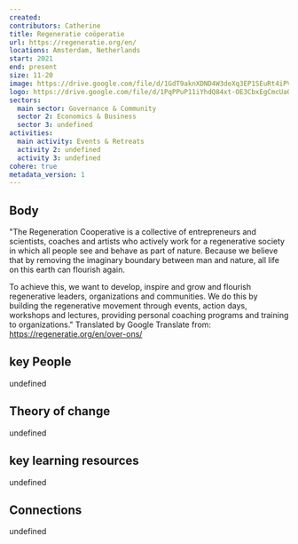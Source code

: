 ```yaml
---
created:
contributors: Catherine
title: Regeneratie coöperatie
url: https://regeneratie.org/en/
locations: Amsterdam, Netherlands
start: 2021
end: present
size: 11-20
image: https://drive.google.com/file/d/1GdT9aknXDND4W3deXq3EP1SEuRt4iPVe/view?usp=drive_link
logo: https://drive.google.com/file/d/1PqPPuP11iYhdQ84xt-OE3CbxEgCmcUa0/view?usp=drive_link
sectors:
  main sector: Governance & Community
  sector 2: Economics & Business
  sector 3: undefined
activities: 
  main activity: Events & Retreats
  activity 2: undefined
  activity 3: undefined
cohere: true
metadata_version: 1
---
```



## Body

"The Regeneration Cooperative is a collective of entrepreneurs and scientists, coaches and artists who actively work for a regenerative society in which all people see and behave as part of nature. Because we believe that by removing the imaginary boundary between man and nature, all life on this earth can flourish again.

To achieve this, we want to develop, inspire and grow and flourish regenerative leaders, organizations and communities. We do this by building the regenerative movement through events, action days, workshops and lectures, providing personal coaching programs and training to organizations."
Translated by Google Translate from: https://regeneratie.org/en/over-ons/ 

## key People

undefined

## Theory of change

undefined

## key learning resources

undefined

## Connections

undefined

